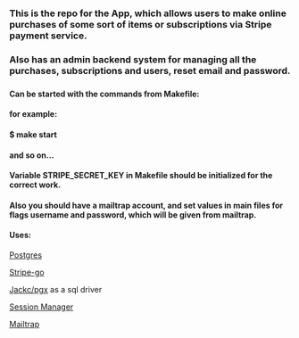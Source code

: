 ### This is the repo for the App, which allows users to make online purchases of some sort of items or subscriptions via Stripe payment service.
### Also has an admin backend system for managing all the purchases, subscriptions and users, reset email and password.
###
#### Can be started with the commands from Makefile:
#### for example:
#### $ make start
#### and so on...

#### Variable STRIPE_SECRET_KEY in Makefile should be initialized for the correct work.
#### Also you should have a mailtrap account, and set values in main files for flags username and password, which will be given from mailtrap.
#### Uses:
[Postgres](https://www.postgresql.org/)

[Stripe-go](https://github.com/stripe/stripe-go)

[Jackc/pgx](https://github.com/jackc/pgx) as a sql driver

[Session Manager](https://github.com/alexedwards/scs)

[Mailtrap](https://mailtrap.io/)